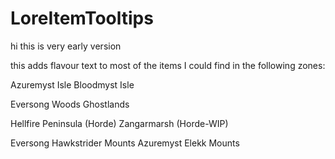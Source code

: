 # LoreItemTooltips
hi this is very early version

this adds flavour text to most of the items I could find in the following zones:

Azuremyst Isle
Bloodmyst Isle

Eversong Woods
Ghostlands

Hellfire Peninsula (Horde)
Zangarmarsh (Horde-WIP)

Eversong Hawkstrider Mounts
Azuremyst Elekk Mounts
